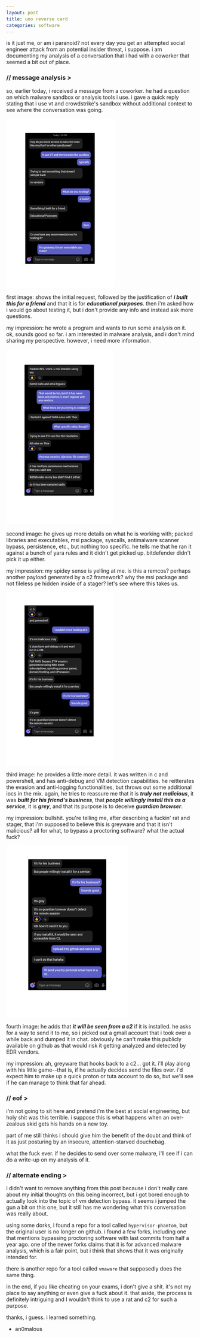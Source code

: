 ```yaml
---
layout: post
title: uno reverse card
categories: software
---
```


is it just me, or am i paranoid? not every day you get an attempted social engineer attack from an potential insider threat, i suppose. i am documenting my analysis of a conversation that i had with a coworker that seemed a bit out of place.

### // message analysis >

so, earlier today, i received a message from a coworker. he had a question on which malware sandbox or analysis tools i use. i gave a quick reply stating that i use vt and crowdstrike's sandbox without additional context to see where the conversation was going.

![uno-001](/images/uno-001.png)

first image: shows the initial request, followed by the justification of ***i built this for a friend*** and that it is for ***educational purposes***. then i'm asked how i would go about testing it, but i don't provide any info and instead ask more questions.

my impression: he wrote a program and wants to run some analysis on it. ok, sounds good so far. i am interested in malware analysis, and i don't mind sharing my perspective. however, i need more information.

![uno-002](/images/uno-002.png)

second image: he gives up more details on what he is working with; packed libraries and executables, msi package, syscalls, antimalware scanner bypass, persistence, etc., but nothing too specific. he tells me that he ran it against a bunch of yara rules and it didn't get picked up. bitdefender didn't pick it up either.

my impression: my spidey sense is yelling at me. is this a remcos? perhaps another payload generated by a c2 framework? why the msi package and not fileless pe hidden inside of a stager? let's see where this takes us.

![uno-003](/images/uno-003.png)

third image: he provides a little more detail. it was written in c and powershell, and has anti-debug and VM detection capabilities. he reitterates the evasion and anti-logging functionalities, but throws out some additional iocs in the mix. again, he tries to reassure me that it is ***truly not malicious***, it was ***built for his friend's business***, that ***people willingly install this as a service***, it is ***grey***, and that its purpose is to deceive ***guardian browser***.

my impression: bullshit. you're telling me, after describing a fuckin' rat and stager, that i'm supposed to believe this is greyware and that it isn't malicious? all for what, to bypass a proctoring software? what the actual fuck?

![uno-004](/images/uno-004.png)

fourth image: he adds that ***it will be seen from a c2*** if it is installed. he asks for a way to send it to me, so i picked out a gmail account that i took over a while back and dumped it in chat. obviously he can't make this publicly available on github as that would risk it getting analyzed and detected by EDR vendors.

my impression: ah, greyware that hooks back to a c2... got it. i'll play along with his little game--that is, if he actually decides send the files over. i'd expect him to make up a quick proton or tuta account to do so, but we'll see if he can manage to think that far ahead.

### // eof >

i'm not going to sit here and pretend i'm the best at social engineering, but holy shit was this terrible. i suppose this is what happens when an over-zealous skid gets his hands on a new toy.

part of me still thinks i should give him the benefit of the doubt and think of it as just posturing by an insecure, attention-starved douchebag.

what the fuck ever. if he decides to send over some malware, i'll see if i can do a write-up on my analysis of it.

### // alternate ending >

i didn't want to remove anything from this post because i don't really care about my initial thoughts on this being incorrect, but i got bored enough to actually look into the topic of vm detection bypass. it seems i jumped the gun a bit on this one, but it still has me wondering what this conversation was really about.

using some dorks, i found a repo for a tool called `hypervisor-phantom`, but the original user is no longer on github. i found a few forks, including one that mentions bypassing proctoring software with last commits from half a year ago. one of the newer forks claims that it is for advanced malware analysis, which is a fair point, but i think that shows that it was originally intended for.

there is another repo for a tool called `vmaware` that supposedly does the same thing.

in the end, if you like cheating on your exams, i don't give a shit. it's not my place to say anything or even give a fuck about it. that aside, the process is definitely intriguing and I wouldn't think to use a rat and c2 for such a purpose.

thanks, i guess. i learned something.

- an0malous
